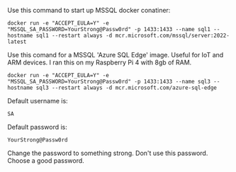 Use this command to start up MSSQL docker conatiner:

```
docker run -e "ACCEPT_EULA=Y" -e "MSSQL_SA_PASSWORD=YourStrong@Passw0rd" -p 1433:1433 --name sql1 --hostname sql1 --restart always -d mcr.microsoft.com/mssql/server:2022-latest
```

Use this comand for a MSSQL 'Azure SQL Edge' image. Useful for IoT and ARM devices. I ran this on my Raspberry Pi 4 with 8gb of RAM.
```
docker run -e "ACCEPT_EULA=Y" -e "MSSQL_SA_PASSWORD=YourStrong@Passw0rd" -p 1433:1433 --name sql3 --hostname sql3 --restart always -d mcr.microsoft.com/azure-sql-edge
```

Default username is:
```
SA
```

Default password is:
```
YourStrong@Passw0rd
```

Change the password to something strong. Don't use this password. Choose a good password.
